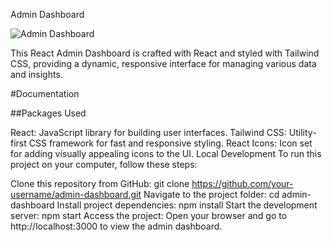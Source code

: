 Admin Dashboard

![Admin Dashboard](https://i.imgur.com/0EKvvVw.png)

This React Admin Dashboard is crafted with React and styled with Tailwind CSS, providing a dynamic, responsive interface for managing various data and insights.

#Documentation

##Packages Used

React: JavaScript library for building user interfaces.
Tailwind CSS: Utility-first CSS framework for fast and responsive styling.
React Icons: Icon set for adding visually appealing icons to the UI.
Local Development
To run this project on your computer, follow these steps:

Clone this repository from GitHub:
git clone https://github.com/your-username/admin-dashboard.git
Navigate to the project folder:
cd admin-dashboard
Install project dependencies:
npm install
Start the development server:
npm start
Access the project: Open your browser and go to http://localhost:3000 to view the admin dashboard.

